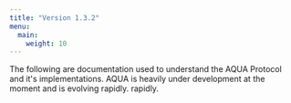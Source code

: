 ```yaml
---
title: "Version 1.3.2"
menu:
  main:
    weight: 10
---
```


The following are documentation used to understand the AQUA Protocol and it's
implementations. AQUA is heavily under development at the moment and is evolving
rapidly.
rapidly.
